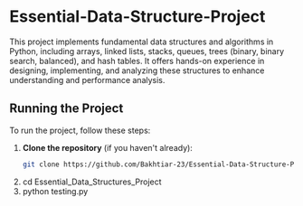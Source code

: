 # Essential-Data-Structure-Project
This project implements fundamental data structures and algorithms in Python, including arrays, linked lists, stacks, queues, trees (binary, binary search, balanced), and hash tables. It offers hands-on experience in designing, implementing, and analyzing these structures to enhance understanding and performance analysis.

## Running the Project

To run the project, follow these steps:

1. **Clone the repository** (if you haven't already):
   ```bash
   git clone https://github.com/Bakhtiar-23/Essential-Data-Structure-Project.git
2. cd Essential_Data_Structures_Project
3. python testing.py
